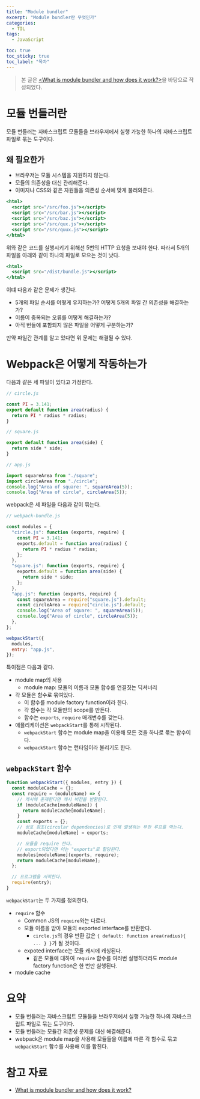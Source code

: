 ```yaml
---
title: "Module bundler"
excerpt: "Module bundler란 무엇인가"
categories:
  - TIL
tags:
  - JavaScript

toc: true
toc_sticky: true
toc_label: "목차"
---
```


> 본 글은 [<What is module bundler and how does it work?>](https://lihautan.com/what-is-module-bundler-and-how-does-it-work/)을 바탕으로 작성되었다.

# 모듈 번들러란

모듈 번들러는 자바스크립트 모듈들을 브라우저에서 실행 가능한 하나의 자바스크립트 파일로 묶는 도구이다.

## 왜 필요한가

- 브라우저는 모듈 시스템을 지원하지 않는다.
- 모듈의 의존성을 대신 관리해준다.
- 이미지나 CSS와 같은 자원들을 의존성 순서에 맞게 불러와준다.

```jsx
<html>
  <script src="/src/foo.js"></script>
  <script src="/src/bar.js"></script>
  <script src="/src/baz.js"></script>
  <script src="/src/qux.js"></script>
  <script src="/src/quux.js"></script>
</html>
```

위와 같은 코드를 실행시키기 위해선 5번의 HTTP 요청을 보내야 한다. 따라서 5개의 파일을 아래와 같이 하나의 파일로 모으는 것이 낫다.

```jsx
<html>
  <script src="/dist/bundle.js"></script>
</html>
```

이떄 다음과 같은 문제가 생긴다.

- 5개의 파일 순서를 어떻게 유지하는가? 어떻게 5개의 파일 간 의존성을 해결하는가?
- 이름이 중복되는 오류를 어떻게 해결하는가?
- 아직 번들에 포함되지 않은 파일을 어떻게 구분하는가?

만약 파일간 관계를 알고 있다면 위 문제는 해결될 수 있다.

# Webpack은 어떻게 작동하는가

다음과 같은 세 파일이 있다고 가정한다.

```jsx
// circle.js

const PI = 3.141;
export default function area(radius) {
  return PI * radius * radius;
}
```

```jsx
// square.js

export default function area(side) {
  return side * side;
}
```

```jsx
// app.js

import squareArea from "./square";
import circleArea from "./circle";
console.log("Area of square: ", squareArea(5));
console.log("Area of circle", circleArea(5));
```

webpack은 세 파일을 다음과 같이 묶는다.

```jsx
// webpack-bundle.js

const modules = {
  "circle.js": function (exports, require) {
    const PI = 3.141;
    exports.default = function area(radius) {
      return PI * radius * radius;
    };
  },
  "square.js": function (exports, require) {
    exports.default = function area(side) {
      return side * side;
    };
  },
  "app.js": function (exports, require) {
    const squareArea = require("square.js").default;
    const circleArea = require("circle.js").default;
    console.log("Area of square: ", squareArea(5));
    console.log("Area of circle", circleArea(5));
  },
};

webpackStart({
  modules,
  entry: "app.js",
});
```

특이점은 다음과 같다.

- module map의 사용
  - module map: 모듈의 이름과 모듈 함수를 연결짓는 딕셔너리
- 각 모듈은 함수로 묶여있다.
  - 이 함수를 module factory function이라 한다.
  - 각 함수는 각 모듈만의 scope를 만든다.
  - 함수는 `exports`, `require` 매개변수를 갖는다.
- 애플리케이션은 `webpackStart`를 통해 시작된다.
  - `webpackStart` 함수는 module map을 이용해 모든 것을 하나로 묶는 함수이다.
  - `webpackStart` 함수는 런타임이라 불리기도 한다.

## `webpackStart` 함수

```jsx
function webpackStart({ modules, entry }) {
  const moduleCache = {};
  const require = (moduleName) => {
    // 캐시에 존재한다면 캐시 버전을 반환한다.
    if (moduleCache[moduleName]) {
      return moduleCache[moduleName];
    }
    const exports = {};
    // 상호 참조(circular dependencies)로 인해 발생하는 무한 루프를 막는다.
    moduleCache[moduleName] = exports;

    // 모듈을 require 한다.
    // export되었다면 이는 "exports"로 할당된다.
    modules[moduleName](exports, require);
    return moduleCache[moduleName];
  };

  // 프로그램을 시작한다.
  require(entry);
}
```

`webpackStart`는 두 가지를 정의한다.

- `require` 함수
  - Common JS의 `require`와는 다르다.
  - 모듈 이름을 받아 모듈의 exported interface를 반환한다.
    - `circle.js`의 경우 반환 값은 `{ default: function area(radius){ ... } }`가 될 것이다.
  - expoted interface는 모듈 캐시에 캐싱된다.
    - 같은 모듈에 대하여 `require` 함수를 여러번 실행하더라도 module factory function은 한 번만 실행된다.
- module cache

# 요약

- 모듈 번들러는 자바스크립트 모듈들을 브라우저에서 실행 가능한 하나의 자바스크립트 파일로 묶는 도구이다.
- 모듈 번들러는 모듈간 의존성 문제를 대신 해결해준다.
- webpack은 module map을 사용해 모듈들을 이름에 따른 각 함수로 묶고 `webpackStart` 함수를 사용해 이를 합친다.

# 참고 자료

- [What is module bundler and how does it work?](https://lihautan.com/what-is-module-bundler-and-how-does-it-work/)
